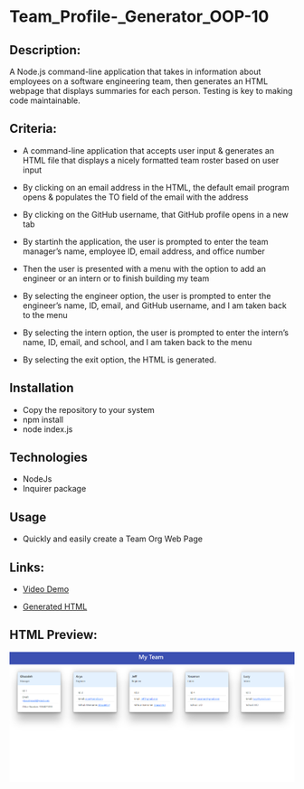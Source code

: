 # Team_Profile-_Generator_OOP-10

## Description:
A Node.js command-line application that takes in information about employees on a software engineering team, then generates an HTML webpage that displays summaries for each person. Testing is key to making code maintainable.

## Criteria:

* A command-line application that accepts user input & generates an HTML file that displays a nicely formatted team roster based on user input

* By clicking on an email address in the HTML, the default email program opens & populates the TO field of the email with the address

* By clicking on the GitHub username, that GitHub profile opens in a new tab

* By startinh the application, the user is prompted to enter the team manager’s name, employee ID, email address, and office number

* Then the user is presented with a menu with the option to add an engineer or an intern or to finish building my team

* By selecting the engineer option, the user is prompted to enter the engineer’s name, ID, email, and GitHub username, and I am taken back to the menu

* By selecting the intern option, the user is prompted to enter the intern’s name, ID, email, and school, and I am taken back to the menu

* By selecting the exit option, the HTML is generated.

## Installation
* Copy the repository to your system
* npm install
* node index.js

## Technologies
* NodeJs
* Inquirer package

## Usage
* Quickly and easily create a Team Org Web Page

## Links:

* [Video Demo](https://drive.google.com/file/d/1Lx_u3svj-aum9DMLRoklzvfaNIpbk3kf/view)

* [Generated HTML](https://github.com/Ghazaleh-J/Team_Profile-_Generator_OOP-10/blob/main/dist/index.html)

## HTML Preview:

![HTML Preview](./dist/Assets/html-preview.png)
